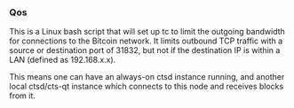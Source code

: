 ### Qos ###

This is a Linux bash script that will set up tc to limit the outgoing bandwidth for connections to the Bitcoin network. It limits outbound TCP traffic with a source or destination port of 31832, but not if the destination IP is within a LAN (defined as 192.168.x.x).

This means one can have an always-on ctsd instance running, and another local ctsd/cts-qt instance which connects to this node and receives blocks from it.
